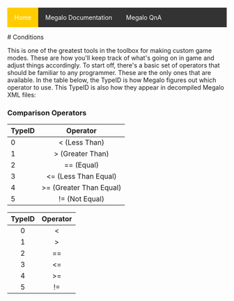 <style type='text/css'>
ul {list-style-type: none;padding: 0;overflow: hidden;background-color: #333;}
li {  display:block; float: left;}
li a {display: block; color: white; text-align: center; padding: 14px 16px; text-decoration: none;}
li a:hover:not(.active) {background-color: #111;}
.active {background-color: #ffcc00;} </style>
<ul>
      <li><a class="active" href="https://palelebouf.github.io/OmahaScript/">Home</a></li>
      <li><a href="https://palelebouf.github.io/OmahaScript/megalo/doc/home">Megalo Documentation</a></li>
      <li><a href="https://palelebouf.github.io/OmahaScript/megalo/qna">Megalo QnA</a></li>
</ul>
# Conditions

This is one of the greatest tools in the toolbox for making custom game modes. These are how you'll
keep track of what's going on in game and adjust things accordingly. To start off, there's a basic set
of operators that should be familiar to any programmer. These are the only ones that are available.
In the table below, the TypeID is how Megalo figures out which operator to use. This TypeID is also how they appear in
decompiled Megalo XML files:

### Comparison Operators
| TypeID | Operator |
| ------ |:---------------------: |
|   0  | < (Less Than) |
|   1  | > (Greater Than) |
|   2  | == (Equal) |
|   3  | <= (Less Than Equal) |
|   4  | >= (Greater Than Equal) | 
|   5  | != (Not Equal) | 

| TypeID 	| Operator 	|
|:------:	|:--------:	|
|    0   	|     <    	|
|    1   	|     >    	|
|    2   	|    ==    	|
|    3   	|    <=    	|
|    4   	|    >=    	|
|    5   	|    !=    	|
